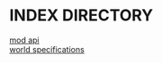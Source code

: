 <h1>INDEX DIRECTORY</h1>
<a href="mod_api_reference.md">mod api</a><br>
<a href="world_format.md">world specifications</a><br>
<!--<a></a><br>
<a></a><br>
<a></a><br>
<a></a><br>-->
